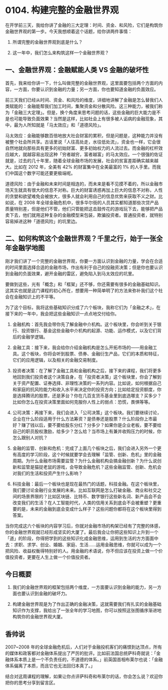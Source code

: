 # 0104. 构建完整的金融世界观
在开学前三天，我给你讲了金融的三大定理：时间、资金、和风险，它们是构筑你金融世界观的第一步。今天我想顺着这个话题，给你讲两件事情：

1. 所谓完整的金融世界观到底是什么？

2. 这一年中，我们怎么来构筑这样一个金融世界观？

## 一、金融世界观：金融赋能人类 VS 金融的破坏性
首先，我来给你讲一下，什么叫做完整的金融世界观，这里面要包括两个方面的内容，一方面，你要认识到金融的力量；另一方面，你也要知道金融的负面效应。

前三天我们已经从时间、资金、和风险的维度，详细地讲解了金融是怎么替我们人类赋能的：金融能帮我们加工时间，集聚资金和分散风险。这三种能力，被我们称为「金融三大定理」。但是，换个角度来思考问题的话，这些金融的巨大能力是不是也可能导致负面效果？当然是这样，比如社会上有很多被人诟病的金融现象，其中，最为人所知就是「马太效应」和「道德风险」。

马太效应：金融能够数百倍地放大社会财富的累积，但是问题是，这种能力并没有被整个社会所共享。古话里说「人往高处走，水往低处流」，资金也一样，它会很自然地就向那些具有更多的初始财富、更多初始权力的人流过去。而金融的杠杆效应越大，就越容易出现这种「穷者越穷，富者越富」的马太效应。一个很强的佐证就是，过去的几十年里，随着全球金融市场的发展，社会的贫富差距确实越来越大。比如在 2012 年，全美有 42% 的财富集中在全美最富的 1% 的人手里。而我们中国这个数字可能还要更极端呢。

道德风险：由于金融和未来时间是相连的，而未来是看不见摸不着的，所以金融市场天生就具有很大的信息不对称。巨大的财富诱惑再加上巨大的信息不对称，人性的贪婪和欲望难免会被放大，很多人就会利用自己的信息优势来获取不义之财。比如说，在 2008 年全球金融危机中，很多华尔街的人员其实都知道那些次贷产品质量特别差，但是他们不管，他们只管能把这击鼓传花的游戏玩下去，能够把产品卖下去，他们就用这种复杂的金融模型来包装，欺骗投资者。普通投资者，就特别容易掉进这种「道德风险」的坑里边。

## 二、如何构筑这个金融世界观？千里之行，始于一张全年金融学地图
刚才我们讲了一个完整的金融世界观，你要一方面认识到金融的力量，学会在合适的时间里面选择合适的金融市场，作出有利于自己的投融资决策；但是你也要认识到金融的负面效果，避开金融的雷区，避免陷入到马太效应的坑里。

要做到这些，光有「概念」和「框架」还不够，你还需要有很多的金融基础知识。这其实也就是这门课程的初心所在，想要用一种简单明了的方法来弥补我们这个社会在金融知识上的不平等。

为了这个目标，我将这些基础知识分成了六个板块，我称它们为「金融之术」，在接下来的一年中，我会把这些金融知识一点点地交付给你。

1. 金融机构：首先我会带你先了解金融中介机构。这个板块里，你会听到关于银行、投资银行、基金这些金融中介机构的起源、功能、运作模式，以及它们背后的金融学逻辑。

2. 金融工具：接下来，我会给你介绍金融机构是怎么开拓市场的——用金融工具。这个板块，你将会听到股票、债券、金融衍生产品，它们的本质和特征，它们的应用逻辑，以及相关的金融交易制度。

3. 投资者决策：在了解了金融工具和金融机构之后，接下来的课程，我们将更多地回到我们投资者这个决策自身，在「投资者决策」这个板块里，你会了解到关于资产配置、证券选择、非理性决策的一系列内容。比如说，如何根据自己和家庭的抗风险能力和收入水平来决定你的投资方向；比如给定投资额度，你是选择腾讯的股票，还是茅台？你在几百支货币基金里到底选哪支？买多少？比如你怎么在投资决策里面如何克服你人性上的弱点：恐慌，畏惧等等。

4. 公司决策：再接下来，我们会进入「公司决策」这个板块。我们要继续讨论，企业在什么阶段适用于什么方法筹资？是债券还是股票？什么阶段你上市最好？赚了钱以后，要不要给股东分红？分多少？如果你是企业老板，要不要给自己的职员股权激励，给多少？怎么给？当市场上有兼并收购压力的时候，你怎么跟别人对抗？

5. 金融的监管、创新和危机：完成了上面几个板块之后，我们会进入另外一个更有高度的学习阶段，这个时候就要学会去理解「监管、创新、危机」里的金融周期。为什么金融市场需要监管？为什么金融机构会搞金融创新？为什么说创新和监管是猫捉老鼠的游戏，会导致金融危机？这些金融监管、创新、危机会对我们的生活和投资产生什么影响？

6. 科技金融：最后一个板块也是现在最热门的话题，科技金融。在这个板块里，我们要讨论金融行业发展的未来。比如互联网是怎么打破金融、商业和社交之间的场景界限的？比如区块链、比特币、数字银行这些新名词、新产品会不会改变我们的生活？在人工智能时代，人类的信用关系到底会不会被重塑？更重要的是，未来的金融到底会变成什么样子？这些问题你都将在这个板块里得到答案。

当你完成这六个板块的内容学习后，你就对金融市场的构架已经有了完整的体感，你的金融世界观就已经形成坚实的大厦了。最后我会让你把这些知识上升到一个「道」的阶段，你得把学到的这些知识化成金融思维，运用到生活的方方面面中去：求职、求学、创业、婚姻、家庭、生活……运用金融思维，你就可以成为一个把风险、收益权衡得特别好的人。用金融的术语说，你不但应该在投资上做一个价值投资者，更要在人生上做一个价值投资者。

## 今日概要
1. 我们的金融世界观的框架包括两个维度，一方面要认识到金融的能力，另一方面也要认识到金融的破坏力。

2. 构建金融世界观是为了作出正确的金融决策，这就需要我们有扎实的金融基础知识作为支撑，我给出了一张全年的学习地图，你可以按照这张图循序渐进地构筑你的金融世界观大厦。

## 香帅说
2007~2008 年的全球金融危机后，人们对于金融投机客们的痛恨到达顶点，所有的媒体和政客都对金融体系提出了严厉的批评。比如前法国总统萨科奇就说：「金融体系本质上是一个不负责任的，不道德的体系。」前英国首相布莱尔也说：「金融体系偏离了本质，而且它也无法回归本真了。」

结合对这周课程的理解，如果让你点评萨科奇和布莱尔的话，你会怎么说？欢迎你把你的思考分享到留言区。

